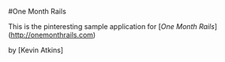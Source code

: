 #One Month Rails

This is the pinteresting sample application for
[*One Month Rails*] (http://onemonthrails.com)

by [Kevin Atkins]